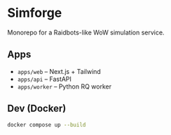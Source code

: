 # Simforge

Monorepo for a Raidbots-like WoW simulation service.

## Apps
- `apps/web` – Next.js + Tailwind
- `apps/api` – FastAPI
- `apps/worker` – Python RQ worker

## Dev (Docker)
```bash
docker compose up --build

